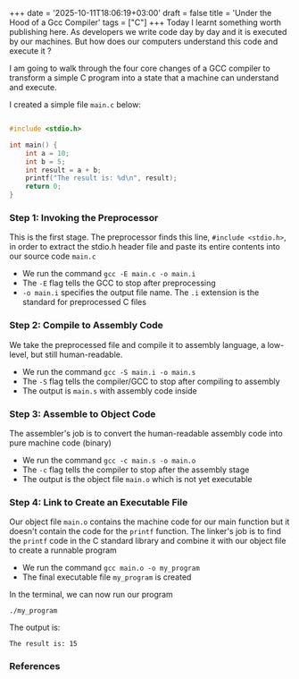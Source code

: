+++
date = '2025-10-11T18:06:19+03:00'
draft = false
title = 'Under the Hood of a Gcc Compiler'
tags = ["C"]
+++
Today I learnt something worth publishing here. As developers we write code day by day and it is executed by our machines. But how does our computers understand this code and execute it ?

I am going to walk through the four core changes of a GCC compiler to transform a simple C program into a state that a machine can understand and execute.

I created a simple file `main.c` below:

```c

#include <stdio.h>

int main() {
    int a = 10;
    int b = 5;
    int result = a + b;
    printf("The result is: %d\n", result);
    return 0;
}
```

### Step 1: Invoking the Preprocessor

This is the first stage. The preprocessor finds this line, `#include <stdio.h>`, in order to extract the stdio.h header file and paste its entire contents into our source code `main.c`

- We run the command `gcc -E main.c -o main.i`
- The `-E` flag tells the GCC to stop after preprocessing
- `-o main.i` specifies the output file name. The `.i` extension is the standard for preprocessed C files

### Step 2: Compile to Assembly Code

We take the preprocessed file and compile it to assembly language, a low-level, but still human-readable.

- We run the command `gcc -S main.i -o main.s`
- The `-S` flag tells the compiler/GCC to stop after compiling to assembly
- The output is `main.s` with assembly code inside

### Step 3: Assemble to Object Code

The assembler's job is to convert the human-readable assembly code into pure machine code (binary)

- We run the command `gcc -c main.s -o main.o`
- The `-c` flag tells the compiler to stop after the assembly stage
- The output is the object file `main.o` which is not yet executable

### Step 4: Link to Create an Executable File

Our object file `main.o` contains the machine code for our main function but it doesn't contain the code for the `printf` function. The linker's job is to find the `printf` code in the C standard library and combine it with our object file to create a runnable program

- We run the command `gcc main.o -o my_program`
- The final executable file `my_program` is created

In the terminal, we can now run our program

`./my_program`

The output is:

`The result is: 15`





### References


